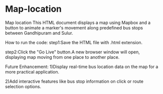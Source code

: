 # Map-location
Map location
This HTML document displays a map using Mapbox and a button to animate a marker's movement along predefined bus stops between Gandhipuram and Sulur.

How to run the code: step1:Save the HTML file with .html extension.

step2:Click the "Go Live" button.A new browser window will open, displaying map moving from one place to another place.

Future Enhancement: 1)Display real-time bus location data on the map for a more practical application.

2)Add interactive features like bus stop information on click or route selection options.


